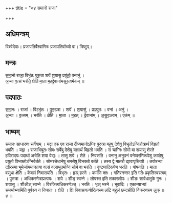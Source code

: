 +++
title = "०४ समानो राजा"

+++
## अधिमन्त्रम्
विश्वेदेवाः। प्रजापतिर्वैश्वामित्रः प्रजापतिर्वाच्यो वा। त्रिष्टुप्।

## मन्त्रः
स॒मा॒नो राजा॒ विभृ॑तः पुरु॒त्रा शये॑ श॒यासु॒ प्रयु॑तो॒ वनानु॑ ।  
अ॒न्या व॒त्सं भर॑ति॒ क्षेति॑ मा॒ता म॒हद्दे॒वाना॑मसुर॒त्वमेक॑म् ॥

## पदपाठः
स॒मा॒नः । राजा॑ । विऽभृ॑तः । पु॒रु॒ऽत्रा । शये॑ । श॒यासु॑ । प्रऽयु॑तः । वना॑ । अनु॑ ।  
अ॒न्या । व॒त्सम् । भर॑ति । क्षेति॑ । मा॒ता । म॒हत् । दे॒वाना॑म् । अ॒सु॒र॒ऽत्वम् । एक॑म् ॥

## भाष्यम्
समानः साधारणः सर्वेषाम् । यद्वा एक एव राजा दीप्यमानोऽग्निः पुरुत्रा बहुषु देशेषु विभृतोऽग्निहोत्रार्थं विहृतो भवति । यद्वा । राजाभिषुतः सोमः सर्वेषु देशेषु यज्ञार्थं विहृतो भवति । स चाग्निः सोमो वा शयासु शेरते हविरादयः पदार्था अत्रेति शया वेद्यः । तासु शये । शेते । निवसति । वनानु अनुवनं वनेष्वरणिरूपेशु काष्ठेषु प्रयुतो विभक्तोऽग्निर्वर्तते । सोमश्चेध्वनेषु चमसेषु विभक्तो वर्तते । तस्य द्वे मातरौ द्यावापृथिव्यौ । तयोरन्या द्यौरस्या भूमेर्जायमानतया वत्सं वत्सभुतमग्निं सोमं वा भरति । वृष्ट्यादिरूपेण भरति । पोषयति । माता वसुधा क्षेति । केवलं निवासयति । विभृतः । हृञ् हरणे । कर्मणि क्तः । गतिरनन्तर इति गतेः प्रकृतिस्वरत्वम् । पुरुत्रा । अधिकरणेत्राप्रत्ययः । शये । शीङ् स्वप्ने । लोपस्त इति तकारलोपः । शीङः सार्वधातुके गुनः । शयासु । शीऒञ् स्वप्ने । विरजित्यधिकरणेऽच् । भरति । भृञ् भरने । भूवादिः । एकान्याभ्यां समर्थाभ्यामिति पुर्वस्य न निघातः । क्षेति । क्षि निवासगत्योरित्यस्य लटि बहुलं छन्दसीति विकरणस्य लुक् ॥ ४ ॥
